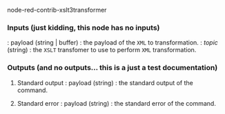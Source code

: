 node-red-contrib-xslt3transformer

### Inputs (just kidding, this node has no inputs)

: payload (string | buffer) :  the payload of the `XML` to transformation.
: *topic* (string)          :  the `XSLT` transfomer to use to perform `XML` transformation.


### Outputs (and no outputs... this is a just a test documentation)

1. Standard output
: payload (string) : the standard output of the command.

2. Standard error
: payload (string) : the standard error of the command.